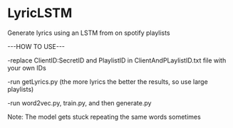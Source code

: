 # LyricLSTM
Generate lyrics using an LSTM from on spotify playlists


---HOW TO USE---

-replace ClientID:SecretID and PlaylistID in ClientAndPLaylistID.txt file with your own IDs

-run getLyrics.py (the more lyrics the better the results, so use large playlists)
  
-run word2vec.py, train.py, and then generate.py


Note: The model gets stuck repeating the same words sometimes
